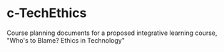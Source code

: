 c-TechEthics
============

Course planning documents for a proposed integrative learning course, "Who's to Blame? Ethics in Technology"